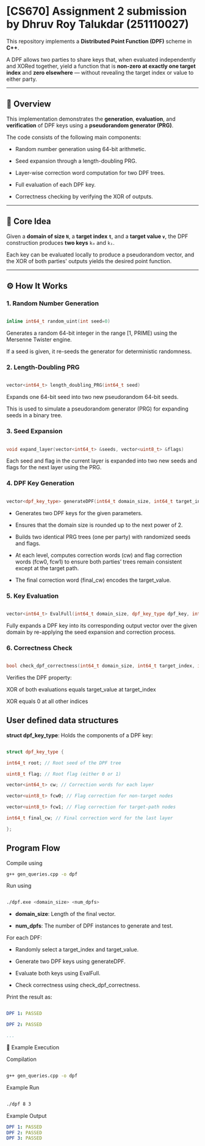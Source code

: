 
# [CS670] Assignment 2 submission by Dhruv Roy Talukdar (251110027)

  

This repository implements a **Distributed Point Function (DPF)** scheme in **C++**.

A DPF allows two parties to share keys that, when evaluated independently and XORed together, yield a function that is **non-zero at exactly one target index** and **zero elsewhere** — without revealing the target index or value to either party.

  
---

  

## 📘 Overview

  

This implementation demonstrates the **generation**, **evaluation**, and **verification** of DPF keys using a **pseudorandom generator (PRG)**.

  

The code consists of the following main components:

- Random number generation using 64-bit arithmetic.

- Seed expansion through a length-doubling PRG.

- Layer-wise correction word computation for two DPF trees.

- Full evaluation of each DPF key.

- Correctness checking by verifying the XOR of outputs.

  

---

  

## 🧩 Core Idea

  

Given a **domain of size `N`**, a **target index `t`**, and a **target value `v`**,
the DPF construction produces **two keys**  `k₀` and `k₁`.

Each key can be evaluated locally to produce a pseudorandom vector, and the XOR of both parties' outputs yields the desired point function.

---

  

## ⚙️ How It Works

  

### 1. Random Number Generation

```cpp

inline int64_t random_uint(int seed=0)

```

  

Generates a random 64-bit integer in the range [1, PRIME) using the Mersenne Twister engine.

If a seed is given, it re-seeds the generator for deterministic randomness.

  

### 2. Length-Doubling PRG

```cpp

vector<int64_t> length_doubling_PRG(int64_t seed)

```

  

Expands one 64-bit seed into two new pseudorandom 64-bit seeds.

This is used to simulate a pseudorandom generator (PRG) for expanding seeds in a binary tree.

  

### 3. Seed Expansion

```cpp

void expand_layer(vector<int64_t> &seeds, vector<uint8_t> &flags)

```

  

Each seed and flag in the current layer is expanded into two new seeds and flags for the next layer using the PRG.

  

### 4. DPF Key Generation

```cpp

vector<dpf_key_type> generateDPF(int64_t domain_size, int64_t target_index, int64_t target_value)

```

- Generates two DPF keys for the given parameters.

- Ensures that the domain size is rounded up to the next power of 2.

- Builds two identical PRG trees (one per party) with randomized seeds and flags.

- At each level, computes correction words (cw) and flag correction words (fcw0, fcw1) to ensure both parties’ trees remain consistent except at the target path.

- The final correction word (final_cw) encodes the target_value.

  

### 5. Key Evaluation

```cpp

vector<int64_t> EvalFull(int64_t domain_size, dpf_key_type dpf_key, int64_t target_index)

```

Fully expands a DPF key into its corresponding output vector over the given domain by re-applying the seed expansion and correction process.

  

### 6. Correctness Check

```cpp

bool check_dpf_correctness(int64_t domain_size, int64_t target_index, int64_t target_value, vector<dpf_key_type> dpf_keys)

```

  

Verifies the DPF property:

  

XOR of both evaluations equals target_value at target_index

XOR equals 0 at all other indices

  

## User defined data structures

  

**struct dpf_key_type**: Holds the components of a DPF key:

  

```cpp

struct dpf_key_type {

int64_t root; // Root seed of the DPF tree

uint8_t flag; // Root flag (either 0 or 1)

vector<int64_t> cw; // Correction words for each layer

vector<uint8_t> fcw0; // Flag correction for non-target nodes

vector<uint8_t> fcw1; // Flag correction for target-path nodes

int64_t final_cw; // Final correction word for the last layer

};

```

  

## Program Flow

Compile using
```bash
g++ gen_queries.cpp -o dpf

```


Run using
```bash

./dpf.exe <domain_size> <num_dpfs>

```

  

- **domain_size**: Length of the final vector.

- **num_dpfs**: The number of DPF instances to generate and test.

  

For each DPF:

  

- Randomly select a target_index and target_value.

- Generate two DPF keys using generateDPF.

- Evaluate both keys using EvalFull.

- Check correctness using check_dpf_correctness.

  
  

Print the result as:

  

```yaml

DPF 1: PASSED

DPF 2: PASSED

...

```

  

🧮 Example Execution

Compilation

```bash

g++ gen_queries.cpp -o dpf

```

Example Run

```bash

./dpf 8 3

```

Example Output

```yaml
DPF 1: PASSED
DPF 2: PASSED
DPF 3: PASSED
```